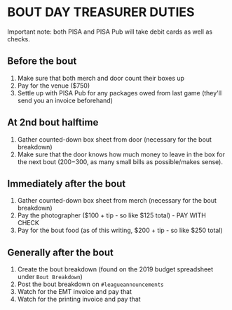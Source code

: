 # BOUT DAY TREASURER DUTIES

Important note: both PISA and PISA Pub will take debit cards as well as checks.

## Before the bout

1. Make sure that both merch and door count their boxes up
2. Pay for the venue ($750)
3. Settle up with PISA Pub for any packages owed from last game (they'll send you an invoice beforehand)

## At 2nd bout halftime

1. Gather counted-down box sheet from door (necessary for the bout breakdown)
2. Make sure that the door knows how much money to leave in the box for the next bout ($200-$300, as many small bills as possible/makes sense).

## Immediately after the bout

1. Gather counted-down box sheet from merch (necessary for the bout breakdown)
2. Pay the photographer ($100 + tip - so like $125 total) - PAY WITH CHECK
3. Pay for the bout food (as of this writing, $200 + tip - so like $250 total)

## Generally after the bout

1. Create the bout breakdown (found on the 2019 budget spreadsheet under `Bout Breakdown`)
2. Post the bout breakdown on `#leagueannouncements`
3. Watch for the EMT invoice and pay that
4. Watch for the printing invoice and pay that
